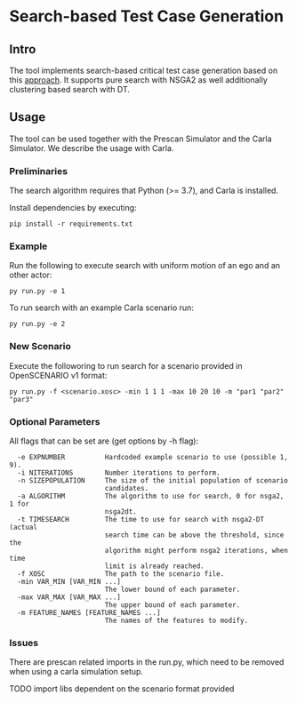 # Search-based Test Case Generation
## Intro


The tool implements search-based critical test case generation based on this [approach](https://orbilu.uni.lu/bitstream/10993/33706/1/ICSE-Main-24.pdf).
It supports pure search with NSGA2 as well additionally clustering based search with DT.

## Usage


The tool can be used together with the Prescan Simulator and the Carla Simulator. We describe the usage with Carla.

### Preliminaries


The search algorithm requires that Python (>= 3.7), and Carla is installed. 

Install dependencies by executing:

```
pip install -r requirements.txt
```

### Example

Run the following to execute search with uniform motion of an ego and an other actor:

```
py run.py -e 1
```

To run search with an example Carla scenario run:

```
py run.py -e 2
```

### New Scenario

Execute the followoring to run search for a scenario provided in OpenSCENARIO v1 format:

```
py run.py -f <scenario.xosc> -min 1 1 1 -max 10 20 10 -m "par1 "par2" "par3"
```

### Optional Parameters

All flags that can be set are (get options by -h flag):

```
  -e EXPNUMBER          Hardcoded example scenario to use (possible 1, 9).
  -i NITERATIONS        Number iterations to perform.
  -n SIZEPOPULATION     The size of the initial population of scenario
                        candidates.
  -a ALGORITHM          The algorithm to use for search, 0 for nsga2, 1 for
                        nsga2dt.
  -t TIMESEARCH         The time to use for search with nsga2-DT (actual
                        search time can be above the threshold, since the
                        algorithm might perform nsga2 iterations, when time
                        limit is already reached.
  -f XOSC               The path to the scenario file.
  -min VAR_MIN [VAR_MIN ...]
                        The lower bound of each parameter.
  -max VAR_MAX [VAR_MAX ...]
                        The upper bound of each parameter.
  -m FEATURE_NAMES [FEATURE_NAMES ...]
                        The names of the features to modify.
```

### Issues

There are prescan related imports in the run.py, which need to be removed when using a carla simulation setup. 

TODO import libs dependent on the scenario format provided
